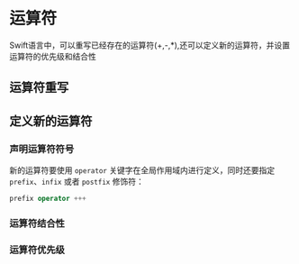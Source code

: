 # 运算符

Swift语言中，可以重写已经存在的运算符(+,-,*),还可以定义新的运算符，并设置运算符的优先级和结合性

## 运算符重写


## 定义新的运算符

### 声明运算符符号

新的运算符要使用 `operator` 关键字在全局作用域内进行定义，同时还要指定 `prefix`、`infix` 或者 `postfix` 修饰符：


```swift
prefix operator +++ 
```


### 运算符结合性


### 运算符优先级


